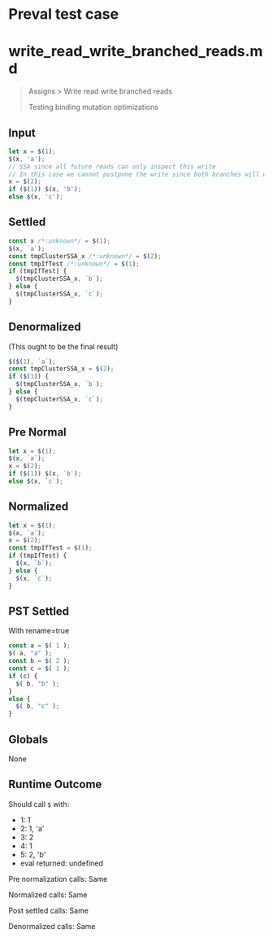 # Preval test case

# write_read_write_branched_reads.md

> Assigns > Write read write branched reads
>
> Testing binding mutation optimizations

## Input

`````js filename=intro
let x = $(1);
$(x, 'a');
// SSA since all future reads can only inspect this write
// In this case we cannot postpone the write since both branches will want to read it
x = $(2);
if ($(1)) $(x, 'b');
else $(x, 'c');
`````

## Settled


`````js filename=intro
const x /*:unknown*/ = $(1);
$(x, `a`);
const tmpClusterSSA_x /*:unknown*/ = $(2);
const tmpIfTest /*:unknown*/ = $(1);
if (tmpIfTest) {
  $(tmpClusterSSA_x, `b`);
} else {
  $(tmpClusterSSA_x, `c`);
}
`````

## Denormalized
(This ought to be the final result)

`````js filename=intro
$($(1), `a`);
const tmpClusterSSA_x = $(2);
if ($(1)) {
  $(tmpClusterSSA_x, `b`);
} else {
  $(tmpClusterSSA_x, `c`);
}
`````

## Pre Normal


`````js filename=intro
let x = $(1);
$(x, `a`);
x = $(2);
if ($(1)) $(x, `b`);
else $(x, `c`);
`````

## Normalized


`````js filename=intro
let x = $(1);
$(x, `a`);
x = $(2);
const tmpIfTest = $(1);
if (tmpIfTest) {
  $(x, `b`);
} else {
  $(x, `c`);
}
`````

## PST Settled
With rename=true

`````js filename=intro
const a = $( 1 );
$( a, "a" );
const b = $( 2 );
const c = $( 1 );
if (c) {
  $( b, "b" );
}
else {
  $( b, "c" );
}
`````

## Globals

None

## Runtime Outcome

Should call `$` with:
 - 1: 1
 - 2: 1, 'a'
 - 3: 2
 - 4: 1
 - 5: 2, 'b'
 - eval returned: undefined

Pre normalization calls: Same

Normalized calls: Same

Post settled calls: Same

Denormalized calls: Same
